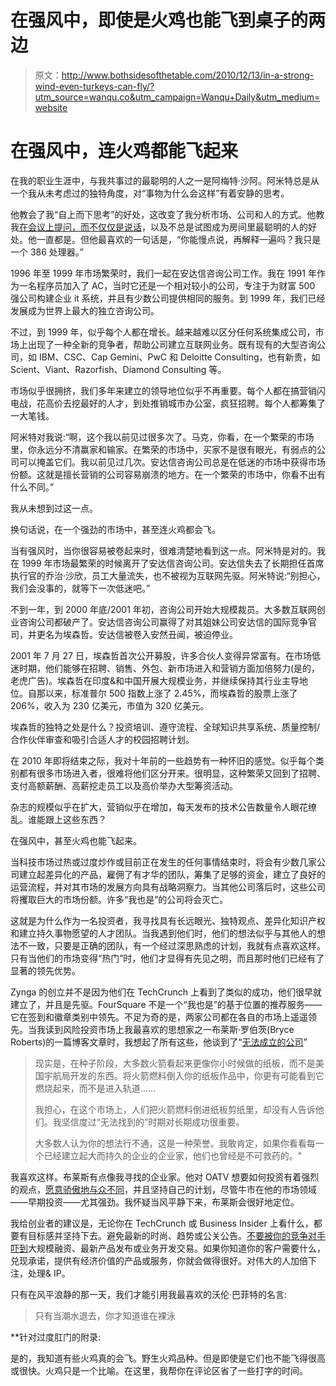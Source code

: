 # 在强风中，即使是火鸡也能飞到桌子的两边

> 原文：<http://www.bothsidesofthetable.com/2010/12/13/in-a-strong-wind-even-turkeys-can-fly/?utm_source=wanqu.co&utm_campaign=Wanqu+Daily&utm_medium=website>

# 在强风中，连火鸡都能飞起来

在我的职业生涯中，与我共事过的最聪明的人之一是阿梅特·沙阿。阿米特总是从一个我从未考虑过的独特角度，对“事物为什么会这样”有着安静的思考。



他教会了我“自上而下思考”的好处，这改变了我分析市场、公司和人的方式。他教我[在会议上提问，而不仅仅是说话](http://www.bothsidesofthetable.com/2010/06/06/asking-questions-more-effectively/)，以及不总是试图成为房间里最聪明的人的好处。他一直都是。但他最喜欢的一句话是，“你能慢点说，再解释一遍吗？我只是一个 386 处理器。”

1996 年至 1999 年市场繁荣时，我们一起在安达信咨询公司工作。我在 1991 年作为一名程序员加入了 AC，当时它还是一个相对较小的公司，专注于为财富 500 强公司构建企业 it 系统，并且有少数公司提供相同的服务。到 1999 年，我们已经发展成为世界上最大的独立咨询公司。

不过，到 1999 年，似乎每个人都在增长。越来越难以区分任何系统集成公司，市场上出现了一种全新的竞争者，帮助公司建立互联网业务。既有现有的大型咨询公司，如 IBM、CSC、Cap Gemini、PwC 和 Deloitte Consulting，也有新贵，如 Scient、Viant、Razorfish、Diamond Consulting 等。

市场似乎很拥挤，我们多年来建立的领导地位似乎不再重要。每个人都在搞营销闪电战，花高价去挖最好的人才，到处推销城市办公室，疯狂招聘。每个人都筹集了一大笔钱。

阿米特对我说:“啊，这个我以前见过很多次了。马克，你看，在一个繁荣的市场里，你永远分不清赢家和输家。在繁荣的市场中，买家不是很有眼光，有弱点的公司可以掩盖它们。我以前见过几次。安达信咨询公司总是在低迷的市场中获得市场份额。这就是擅长营销的公司容易崩溃的地方。在一个繁荣的市场中，你看不出有什么不同。”

我从未想到过这一点。

换句话说，在一个强劲的市场中，甚至连火鸡都会飞。

当有强风时，当你很容易被卷起来时，很难清楚地看到这一点。阿米特是对的。我在 1999 年市场最繁荣的时候离开了安达信咨询公司。安达信失去了长期担任首席执行官的乔治·沙欣，员工大量流失，也不被视为互联网先驱。阿米特说:“别担心，我们会没事的，就等下一次低迷吧。”

不到一年，到 2000 年底/2001 年初，咨询公司开始大规模裁员。大多数互联网创业咨询公司都破产了。安达信咨询公司赢得了对其姐妹公司安达信的国际竞争官司，并更名为埃森哲。安达信被卷入安然丑闻，被迫停业。

2001 年 7 月 27 日，埃森哲首次公开募股，许多合伙人变得异常富有。在市场低迷时期，他们能够在招聘、销售、外包、新市场进入和营销方面加倍努力(是的，老虎广告)。埃森哲在印度&和中国开展大规模业务，并继续保持其行业主导地位。自那以来，标准普尔 500 指数上涨了 2.45%，而埃森哲的股票上涨了 206%，收入为 230 亿美元，市值为 320 亿美元。

埃森哲的独特之处是什么？投资培训、遵守流程、全球知识共享系统、质量控制/合作伙伴审查和吸引合适人才的校园招聘计划。

在 2010 年即将结束之际，我对十年前的一些趋势有一种怀旧的感觉。似乎每个类别都有很多市场进入者，很难将他们区分开来。很明显，这种繁荣又回到了招聘、支付高额薪酬、高薪挖走员工以及高价举办大型筹资活动。

杂志的规模似乎在扩大，营销似乎在增加，每天发布的技术公告数量令人眼花缭乱。谁能跟上这些东西？

在强风中，甚至火鸡也能飞起来。

当科技市场过热或过度炒作或目前正在发生的任何事情结束时，将会有少数几家公司建立起差异化的产品，雇佣了有才华的团队，筹集了足够的资金，建立了良好的运营流程，并对其市场的发展方向具有战略洞察力。当其他公司落后时，这些公司将攫取巨大的市场份额。许多“我也是”的公司将会灭亡。

这就是为什么作为一名投资者，我寻找具有长远眼光、独特观点、差异化知识产权和建立持久事物愿望的人才团队。当我遇到他们时，他们的想法似乎与其他人的想法不一致，只要是正确的团队，有一个经过深思熟虑的计划，我就有点喜欢这样。只有当他们的市场变得“热门”时，他们才显得有先见之明，而且那时他们已经有了显著的领先优势。

Zynga 的创立并不是因为他们在 TechCrunch 上看到了类似的成功，他们很早就建立了，并且是先驱。FourSquare 不是一个“我也是”的基于位置的推荐服务——它在签到和徽章类别中领先。不足为奇的是，两家公司都在各自的市场上遥遥领先。当我读到风险投资市场上我最喜欢的思想家之一布莱斯·罗伯茨(Bryce Roberts)的一篇博客文章时，我想起了所有这些，他谈到了“[无法成立的公司](http://bryce.vc/post/2151529046/now-is-a-great-time-to-be-unfundable)”

> 现实是，在种子阶段，大多数火箭看起来更像你小时候做的纸板，而不是美国宇航局开发的东西。将火箭燃料倒入你的纸板作品中，你更有可能看到它燃烧起来，而不是进入轨道……
> 
> 我担心，在这个市场上，人们把火箭燃料倒进纸板剪纸里，却没有人告诉他们。我坚信度过“无法找到的”时期对长期成功很重要。
> 
> 大多数人认为你的想法行不通，这是一种荣誉。我敢肯定，如果你看看每一个已经建立起大而持久的企业的企业家，他们也曾经是不可救药的。"

我喜欢这样。布莱斯有点像我寻找的企业家。他对 OATV 想要如何投资有着强烈的观点，[愿意骄傲地与众不同](http://bryce.vc/post/1459855769/the-wall-street-journal-released-a-report-ranking)，并且坚持自己的计划，尽管牛市在他的市场领域——早期投资——尤其强劲。我怀疑当风平静下来，布莱斯会很好地定位。

我给创业者的建议是，无论你在 TechCrunch 或 Business Insider 上看什么，都要有目标感并坚持下去。避免最新的时尚、趋势或公关公告。[不要被你的竞争对手吓到](http://www.bothsidesofthetable.com/2009/08/28/start-ups-are-all-naked-in-the-mirror/)大规模融资、最新产品发布或业务开发交易。如果你知道你的客户需要什么，兑现承诺，提供有经济价值的产品或服务，你就会做得很好。对伟大的人加倍下注，处理& IP。

只有在风平浪静的那一天，我们才能引用我最喜欢的沃伦·巴菲特的名言:

> 只有当潮水退去，你才知道谁在裸泳

**针对过度肛门的附录:

是的，我知道有些火鸡真的会飞。野生火鸡品种。但是即使是它们也不能飞得很高或很快。火鸡只是一个比喻。在这里，我帮你在评论区省了一些打字的时间。

